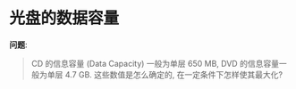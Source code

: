 # 光盘的数据容量

**问题**:

> CD 的信息容量 (Data Capacity) 一般为单层 650 MB, DVD 的信息容量一般为单层 4.7 GB. 这些数值是怎么确定的, 在一定条件下怎样使其最大化?

